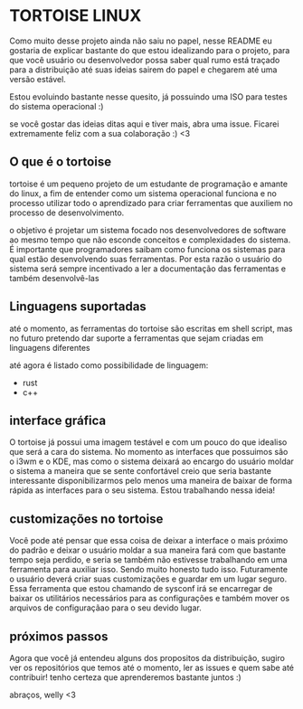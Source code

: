 # TORTOISE LINUX

Como muito desse projeto ainda não saiu no papel, nesse README eu gostaria de explicar bastante do que estou idealizando para o projeto, para que você usuário ou desenvolvedor possa saber qual rumo está traçado para a distribuição até suas ideias sairem do papel e chegarem até uma versão estável.

Estou evoluindo bastante nesse quesito, já possuindo uma ISO para testes do sistema operacional :) 

se você gostar das ideias ditas aqui e tiver mais, abra uma issue. Ficarei extremamente feliz com a sua colaboração :) <3

## O que é o tortoise

tortoise é um pequeno projeto de um estudante de programação e amante do linux, a fim de entender como um sistema operacional funciona e no processo utilizar todo o aprendizado para criar ferramentas que auxiliem no processo de desenvolvimento.

o objetivo é projetar um sistema focado nos desenvolvedores de software ao mesmo tempo que não esconde conceitos e complexidades do sistema. É importante que programadores saibam como funciona os sistemas para qual estão desenvolvendo suas ferramentas. Por esta razão o usuário do sistema será sempre incentivado a ler a documentação das ferramentas e também desenvolvê-las

## Linguagens suportadas

até o momento, as ferramentas do tortoise são escritas em shell script, mas no futuro pretendo dar suporte a ferramentas que sejam criadas em linguagens diferentes 

até agora é listado como possibilidade de linguagem:

*  rust
*  c++

## interface gráfica

O tortoise já possui uma imagem testável e com um pouco do que idealiso que será a cara do sistema. No momento as interfaces que possuimos são o i3wm e o KDE, mas como o sistema deixará ao encargo do usuário moldar o sistema a maneira que se sente confortável creio que seria bastante interessante disponibilizarmos pelo menos uma maneira de baixar de forma rápida as interfaces para o seu sistema. Estou trabalhando nessa ideia!

## customizações no tortoise

Você pode até pensar que essa coisa de deixar a interface o mais próximo do padrão e deixar o usuário moldar a sua maneira fará com que bastante tempo seja perdido, e seria se também não estivesse trabalhando em uma ferramenta para auxiliar isso. Sendo muito honesto tudo isso. Futuramente o usuário deverá criar suas customizações e guardar em um lugar seguro. Essa ferramenta que estou chamando de sysconf irá se encarregar de baixar os utilitários necessários para as configurações e também mover os arquivos de configuraçãao para o seu devido lugar.

## próximos passos

Agora que você já entendeu alguns dos propositos da distribuição, sugiro ver os repositórios que temos até o momento, ler as issues e quem sabe até contribuir! tenho certeza que aprenderemos bastante juntos :)

abraços, welly <3
